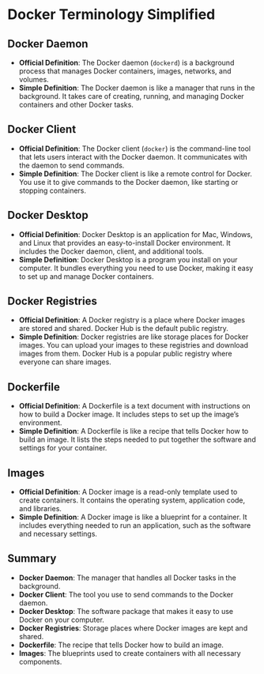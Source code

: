 # Docker Terminology Simplified

## Docker Daemon
- **Official Definition**: The Docker daemon (`dockerd`) is a background process that manages Docker containers, images, networks, and volumes.
- **Simple Definition**: The Docker daemon is like a manager that runs in the background. It takes care of creating, running, and managing Docker containers and other Docker tasks.

## Docker Client
- **Official Definition**: The Docker client (`docker`) is the command-line tool that lets users interact with the Docker daemon. It communicates with the daemon to send commands.
- **Simple Definition**: The Docker client is like a remote control for Docker. You use it to give commands to the Docker daemon, like starting or stopping containers.

## Docker Desktop
- **Official Definition**: Docker Desktop is an application for Mac, Windows, and Linux that provides an easy-to-install Docker environment. It includes the Docker daemon, client, and additional tools.
- **Simple Definition**: Docker Desktop is a program you install on your computer. It bundles everything you need to use Docker, making it easy to set up and manage Docker containers.

## Docker Registries
- **Official Definition**: A Docker registry is a place where Docker images are stored and shared. Docker Hub is the default public registry.
- **Simple Definition**: Docker registries are like storage places for Docker images. You can upload your images to these registries and download images from them. Docker Hub is a popular public registry where everyone can share images.

## Dockerfile
- **Official Definition**: A Dockerfile is a text document with instructions on how to build a Docker image. It includes steps to set up the image’s environment.
- **Simple Definition**: A Dockerfile is like a recipe that tells Docker how to build an image. It lists the steps needed to put together the software and settings for your container.

## Images
- **Official Definition**: A Docker image is a read-only template used to create containers. It contains the operating system, application code, and libraries.
- **Simple Definition**: A Docker image is like a blueprint for a container. It includes everything needed to run an application, such as the software and necessary settings.

## Summary
- **Docker Daemon**: The manager that handles all Docker tasks in the background.
- **Docker Client**: The tool you use to send commands to the Docker daemon.
- **Docker Desktop**: The software package that makes it easy to use Docker on your computer.
- **Docker Registries**: Storage places where Docker images are kept and shared.
- **Dockerfile**: The recipe that tells Docker how to build an image.
- **Images**: The blueprints used to create containers with all necessary components.
